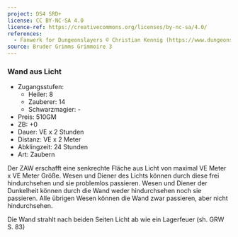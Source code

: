 ```yaml
---
project: DS4 SRD+
license: CC BY-NC-SA 4.0
licence-ref: https://creativecommons.org/licenses/by-nc-sa/4.0/
references: 
  - Fanwerk for Dungeonslayers © Christian Kennig (https://www.dungeonslayers.net/)
source: Bruder Grimms Grimmoire 3
---
```


### Wand aus Licht

- Zugangsstufen:
  - Heiler: 8
  - Zauberer: 14
  - Schwarzmagier: -
- Preis: 510GM
- ZB: +0
- Dauer: VE x 2 Stunden
- Distanz: VE x 2 Meter
- Abklingzeit: 24 Stunden
- Art: Zaubern

Der ZAW erschafft eine senkrechte Fläche aus Licht von maximal VE Meter x VE Meter Größe. Wesen und Diener des Lichts können durch diese frei hindurchsehen und sie problemlos passieren. Wesen und Diener der Dunkelheit können durch die Wand weder hindurchsehen noch sie passieren. Alle übrigen Wesen können die Wand zwar passieren, aber nicht hindurchsehen.

Die Wand strahlt nach beiden Seiten Licht ab wie ein Lagerfeuer (sh. GRW S. 83)


